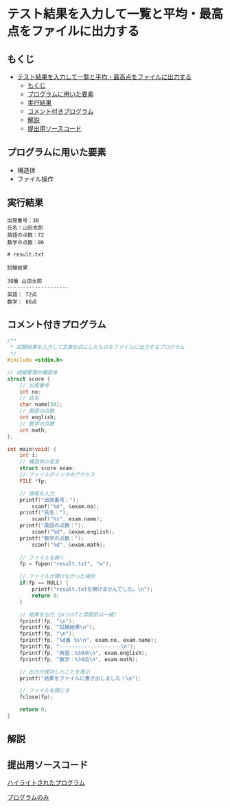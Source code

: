 # テスト結果を入力して一覧と平均・最高点をファイルに出力する

## もくじ

<!-- TOC -->

- [テスト結果を入力して一覧と平均・最高点をファイルに出力する](#テスト結果を入力して一覧と平均・最高点をファイルに出力する)
    - [もくじ](#もくじ)
    - [プログラムに用いた要素](#プログラムに用いた要素)
    - [実行結果](#実行結果)
    - [コメント付きプログラム](#コメント付きプログラム)
    - [解説](#解説)
    - [提出用ソースコード](#提出用ソースコード)

<!-- /TOC -->

## プログラムに用いた要素

* 構造体
* ファイル操作

## 実行結果

```
出席番号：38
氏名：山田太郎
英語の点数：72
数学の点数：86
```

```
# result.txt

試験結果

38番 山田太郎
--------------------
英語： 72点
数学： 86点

```

## コメント付きプログラム

```c
/**
 * 試験結果を入力して文書形式にしたものをファイルに出力するプログラム
 */
#include <stdio.h>

// 成績管理の構造体
struct score {
    // 出席番号
    int no;
    // 氏名
    char name[50];
    // 英語の点数
    int english;
    // 数学の点数
    int math;
};

int main(void) {
    int i;
    // 構造体の宣言
    struct score exam;
    // ファイルポインタのアクセス
    FILE *fp;

    // 情報を入力
    printf("出席番号：");
        scanf("%d", &exam.no);
    printf("氏名：");
        scanf("%s", exam.name);
    printf("英語の点数：");
        scanf("%d", &exam.english);
    printf("数学の点数：");
        scanf("%d", &exam.math);
    
    // ファイルを開く
    fp = fopen("result.txt", "w");

    // ファイルが開けなかった場合
    if(fp == NULL) {
        printf("result.txtを開けませんでした。\n");
        return 0;
    }

    // 結果を出力（printfと雰囲気は一緒）
    fprintf(fp, "\n");
    fprintf(fp, "試験結果\n");
    fprintf(fp, "\n");
    fprintf(fp, "%d番 %s\n", exam.no, exam.name);
    fprintf(fp, "--------------------\n");
    fprintf(fp, "英語：%3d点\n", exam.english);
    fprintf(fp, "数学：%3d点\n", exam.math);

    // 出力が成功したことを表示
    printf("結果をファイルに書き出しました！\n");

    // ファイルを閉じる
    fclose(fp);

    return 0;
}
```

## 解説

## 提出用ソースコード

[ハイライトされたプログラム](./program.c)

[プログラムのみ](https://raw.githubusercontent.com/simochee/c-josho-2q/master/natsumi/program.c)

